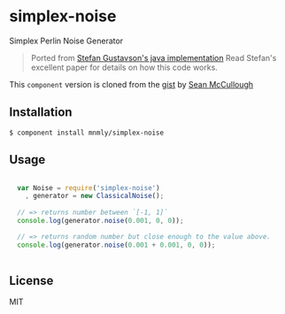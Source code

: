 
# simplex-noise

Simplex Perlin Noise Generator

> Ported from [Stefan Gustavson's java implementation](http://staffwww.itn.liu.se/~stegu/simplexnoise/simplexnoise.pdf)
> Read Stefan's excellent paper for details on how this code works.

This `component` version is cloned from the [gist](https://gist.github.com/banksean/304522) by [Sean McCullough](https://github.com/banksean)
  

## Installation

    $ component install mnmly/simplex-noise

## Usage

```javascript

  var Noise = require('simplex-noise')
    , generator = new ClassicalNoise();
  
  // => returns number between `[-1, 1]`
  console.log(generator.noise(0.001, 0, 0));

  // => returns random number but close enough to the value above.
  console.log(generator.noise(0.001 + 0.001, 0, 0));
    
```

## License

  MIT
